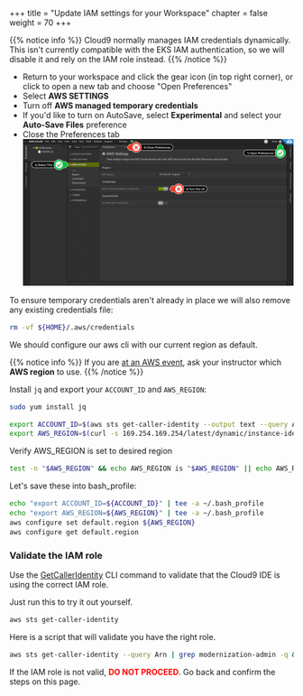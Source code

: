 +++
title = "Update IAM settings for your Workspace"
chapter = false
weight = 70
+++

{{% notice info %}}
Cloud9 normally manages IAM credentials dynamically. This isn't currently compatible with
the EKS IAM authentication, so we will disable it and rely on the IAM role instead.
{{% /notice %}}

- Return to your workspace and click the gear icon (in top right corner), or click to open a new tab and choose "Open Preferences"
- Select **AWS SETTINGS**
- Turn off **AWS managed temporary credentials**
- If you'd like to turn on AutoSave, select **Experimental** and select your **Auto-Save Files** preference
- Close the Preferences tab
![c9disableiam](/images/c9disableiam.png)

To ensure temporary credentials aren't already in place we will also remove
any existing credentials file:

```sh
rm -vf ${HOME}/.aws/credentials
```

We should configure our aws cli with our current region as default.

{{% notice info %}}
If you are [at an AWS event](https://eksworkshop.com/020_prerequisites/aws_event/), ask your instructor which **AWS region** to use.
{{% /notice %}}

Install `jq` and export your `ACCOUNT_ID` and `AWS_REGION`:

```sh
sudo yum install jq
```

```sh
export ACCOUNT_ID=$(aws sts get-caller-identity --output text --query Account)
export AWS_REGION=$(curl -s 169.254.169.254/latest/dynamic/instance-identity/document | jq -r '.region')
```

Verify AWS_REGION is set to desired region

```sh
test -n "$AWS_REGION" && echo AWS_REGION is "$AWS_REGION" || echo AWS_REGION is not set
```

Let's save these into bash_profile:

```sh
echo "export ACCOUNT_ID=${ACCOUNT_ID}" | tee -a ~/.bash_profile
echo "export AWS_REGION=${AWS_REGION}" | tee -a ~/.bash_profile
aws configure set default.region ${AWS_REGION}
aws configure get default.region
```

### Validate the IAM role

Use the [GetCallerIdentity](https://docs.aws.amazon.com/cli/latest/reference/sts/get-caller-identity.html) CLI command to validate that the Cloud9 IDE is using the correct IAM role.

Just run this to try it out yourself.

```sh
aws sts get-caller-identity
```

Here is a script that will validate you have the right role.

```sh
aws sts get-caller-identity --query Arn | grep modernization-admin -q && echo "IAM role valid" || echo "IAM role NOT valid"
```

If the IAM role is not valid, <span style="color: red;">**DO NOT PROCEED**</span>. Go back and confirm the steps on this page.
